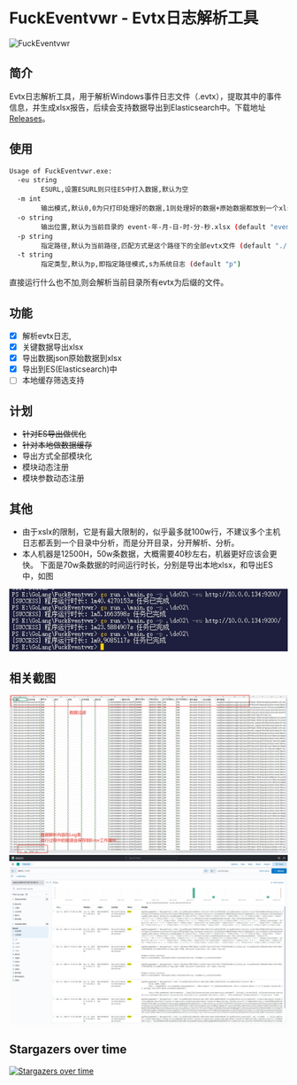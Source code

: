 # FuckEventvwr - Evtx日志解析工具
![FuckEventvwr](https://socialify.git.ci/BoyChai/FuckEventvwr/image?font=Inter&forks=1&issues=1&language=1&name=1&owner=1&pattern=Circuit+Board&pulls=1&stargazers=1&theme=Light)
## 简介
Evtx日志解析工具，用于解析Windows事件日志文件（.evtx），提取其中的事件信息，并生成xlsx报告，后续会支持数据导出到Elasticsearch中。下载地址[Releases](https://github.com/BoyChai/FuckEventvwr/releases)。

## 使用
```bash
Usage of FuckEventvwr.exe:
  -eu string
        ESURL,设置ESURL则只往ES中打入数据,默认为空
  -m int
        输出模式,默认0,0为只打印处理好的数据,1则处理好的数据+原始数据都放到一个xlsx中,2则只输出原始数据
  -o string
        输出位置,默认为当前目录的 event-年-月-日-时-分-秒.xlsx (default "event-年-月-日-时-分-秒.xlsx")
  -p string
        指定路径,默认为当前路径,匹配方式是这个路径下的全部evtx文件 (default "./")
  -t string
        指定类型,默认为p,即指定路径模式,s为系统日志 (default "p")
```
直接运行什么也不加,则会解析当前目录所有evtx为后缀的文件。

## 功能
- [x] 解析evtx日志,
- [x] 关键数据导出xlsx
- [x] 导出数据json原始数据到xlsx
- [x] 导出到ES(Elasticsearch)中
- [ ] 本地缓存筛选支持

## 计划
- ~~针对ES导出做优化~~  
- ~~针对本地做数据缓存~~
- 导出方式全部模块化
- 模块动态注册
- 模块参数动态注册

<!-- - 针对powershell执行做数据筛选
- 针对用户创建做数据筛选
- 针对服务创建做数据筛选
- 针对用户登录做筛选
- 针对用户授权筛选
- 支持多种导出方式 -->


## 其他
- 由于xslx的限制，它是有最大限制的，似乎最多就100w行，不建议多个主机日志都丢到一个目录中分析，而是分开目录，分开解析、分析。  
- 本人机器是12500H，50w条数据，大概需要40秒左右，机器更好应该会更快。
下面是70w条数据的时间运行时长，分别是导出本地xlsx，和导出ES中，如图

![speed](static/speed.png)

## 相关截图  
![xlsx](static/xlsx.png)
![Elasticsearchs](static/es.png)
## Stargazers over time
[![Stargazers over time](https://starchart.cc/BoyChai/FuckEventvwr.svg?variant=adaptive)](https://starchart.cc/BoyChai/FuckEventvwr)
